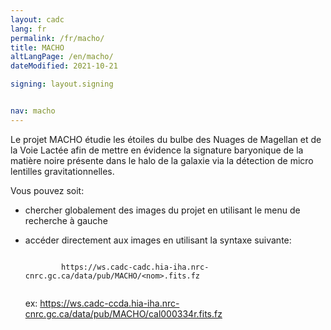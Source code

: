 ```yaml
---
layout: cadc
lang: fr
permalink: /fr/macho/
title: MACHO
altLangPage: /en/macho/
dateModified: 2021-10-21

signing: layout.signing


nav: macho
---
```


<p>
  Le projet MACHO &eacute;tudie les &eacute;toiles du bulbe des Nuages de
  Magellan et de la Voie Lactée afin de mettre en &eacute;vidence la
  signature baryonique de la mati&egrave;re noire pr&eacute;sente dans le halo
  de la galaxie via la détection de micro lentilles gravitationnelles.
</p>

<p>
  Vous pouvez soit:
</p>
<ul>
  <li>
    <p>
      chercher globalement des images du projet en utilisant le menu de
      recherche &agrave; gauche
    </p>
  </li>
  <li>
    <p>
      acc&eacute;der directement aux images en utilisant la syntaxe suivante:
    </p>
    <p>
      <code>
        https://ws.cadc-cadc.hia-iha.nrc-cnrc.gc.ca/data/pub/MACHO/&lt;nom&gt;.fits.fz
      </code>
    </p>
    <p>
      ex:
      <a href="https://ws.cadc-ccda.hia-iha.nrc-cnrc.gc.ca/data/pub/MACHO/cal000334r.fits.fz" class="ui-link">https://ws.cadc-ccda.hia-iha.nrc-cnrc.gc.ca/data/pub/MACHO/cal000334r.fits.fz</a>
    </p>
  </li>
</ul>
